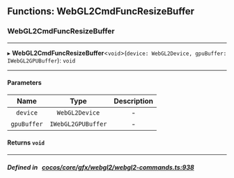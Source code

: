 ## Functions: WebGL2CmdFuncResizeBuffer

### WebGL2CmdFuncResizeBuffer


___
▸ **WebGL2CmdFuncResizeBuffer**<`void`\>(`device: WebGL2Device, gpuBuffer: IWebGL2GPUBuffer`): `void`
___


#### Parameters

| Name | Type | Description |
| :------: | :------: | :------: |
| `device` | `WebGL2Device` | - |
| `gpuBuffer` | `IWebGL2GPUBuffer` | - |

#### Returns `void` 
___


##### Defined in &nbsp;   [cocos/core/gfx/webgl2/webgl2-commands.ts:938](https://github.com/cocos-creator/engine/blob/c7bf6b8a9/cocos/core/gfx/webgl2/webgl2-commands.ts#L938)&nbsp;
